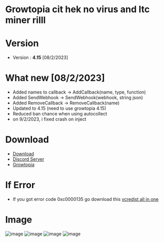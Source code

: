 # Growtopia cit hek no virus and ltc miner rilll
# Version
* Version : <b>4.15</b> [08/2/2023]
# What new [08/2/2023]
* Added names to callback -> AddCallback(name, type, function)
* Added SendWebhook -> SendWebhook(webhook, string json)
* Added RemoveCallback -> RemoveCallback(name)
* Updated to 4.15 (need to use growtopia 4.15)
* Reduced ban chance when using autocollect
* on 9/2/2023, i fixed crash on inject
# Download
* [Download](https://link-hub.net/549925/growpai-415-fixed-crash)
* [Discord Server](https://discord.gg/growpai)
* [Growtopia](https://growtopiagame.com/Growtopia-Installer.exe)

# If Error
* If you got error code 0xc0000135 go download this [vcredist all in one](https://www.techpowerup.com/download/visual-c-redistributable-runtime-package-all-in-one)

# Image
![image](https://user-images.githubusercontent.com/53701922/205014438-9e8a3ec7-35c6-40a7-be13-478d01efcc51.png)
![image](https://user-images.githubusercontent.com/53701922/205014492-a8d38d18-4ce4-4a75-ae5c-cdef691195b1.png)
![image](https://user-images.githubusercontent.com/53701922/205014619-203e40a4-3fcb-48c8-ad79-a78c7f983fc1.png)
![image](https://user-images.githubusercontent.com/53701922/205014578-27c85b1f-b075-46b5-9672-2881e22bffb6.png)

